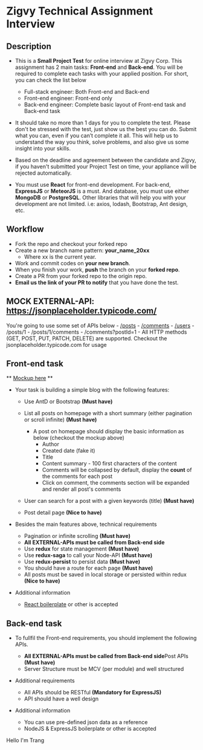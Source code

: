 # Zigvy Technical Assignment Interview

## Description

- This is a **Small Project Test** for online interview at Zigvy Corp. This assignment has 2 main tasks: **Front-end** and **Back-end**. You will be required to complete each tasks with your applied position. For short, you can check the list below

  - Full-stack engineer: Both Front-end and Back-end
  - Front-end engineer: Front-end only
  - Back-end engineer: Complete basic layout of Front-end task and Back-end task

- It should take no more than 1 days for you to complete the test. Please don't be stressed with the test, just show us the best you can do. Submit what you can, even if you can’t complete it all. This will help us to understand the way you think, solve problems, and also give us some insight into your skills.

- Based on the deadline and agreement between the candidate and Zigvy, if you haven't submitted your Project Test on time, your appliance will be rejected automatically.

- You must use **React** for front-end development. For back-end, **ExpressJS** or **MeteorJS** is a must. And database, you must use either **MongoDB** or **PostgreSQL**. Other libraries that will help you with your development are not limited. i.e: axios, lodash, Bootstrap, Ant design, etc.

## Workflow

- Fork the repo and checkout your forked repo
- Create a new branch name pattern: **your_name_20xx**
  - Where xx is the current year.
- Work and commit codes on **your new branch**.
- When you finish your work, **push** the branch on your **forked repo**.
- Create a PR from your forked repo to the origin repo.
- **Email us the link of your PR to notify** that you have done the test.

## MOCK EXTERNAL-API: https://jsonplaceholder.typicode.com/

You're going to use some set of APIs below - [/posts](https://jsonplaceholder.typicode.com/posts) - [/comments](https://jsonplaceholder.typicode.com/comments) - [/users](https://jsonplaceholder.typicode.com/users) - /posts/1 - /posts/1/comments - /comments?postId=1 - All HTTP methods (GET, POST, PUT, PATCH, DELETE) are supported.
Checkout the jsonplaceholder.typicode.com for usage

## Front-end task

** [Mockup here](/mockup/homepage.png) **

- Your task is building a simple blog with the following features:

  - Use AntD or Bootstrap **(Must have)**

  - List all posts on homepage with a short summary (either pagination or scroll infinite) **(Must have)**

    - A post on homepage should display the basic information as below (checkout the mockup above)
      - Author
      - Created date (fake it)
      - Title
      - Content summary - 100 first characters of the content
      - Comments will be collapsed by default, display the **count** of the comments for each post
      - Click on comment, the comments section will be expanded and render all post's comments

  - User can search for a post with a given keywords (title) **(Must have)**
  - Post detail page **(Nice to have)**

- Besides the main features above, technical requirements

  - Pagination or infinite scrolling **(Must have)**
  - **All EXTERNAL-APIs must be called from Back-end side**
  - Use **redux** for state management **(Must have)**
  - Use **redux-saga** to call your Node-API **(Must have)**
  - Use **redux-persist** to persist data **(Must have)**
  - You should have a route for each page **(Must have)**
  - All posts must be saved in local storage or persisted within redux **(Nice to have)**

- Additional information
  - [React boilerplate](https://github.com/react-boilerplate/react-boilerplate) or other is accepted

## Back-end task

- To fullfil the Front-end requirements, you should implement the following APIs.

  - **All EXTERNAL-APIs must be called from Back-end side**Post APIs **(Must have)**
  - Server Structure must be MCV (per module) and well structured

- Additional requirements
  - All APIs should be RESTful **(Mandatory for ExpressJS)**
  - API should have a well design
- Additional information
  - You can use pre-defined json data as a reference
  - NodeJS & ExpressJS boilerplate or other is accepted

Hello I'm Trang
